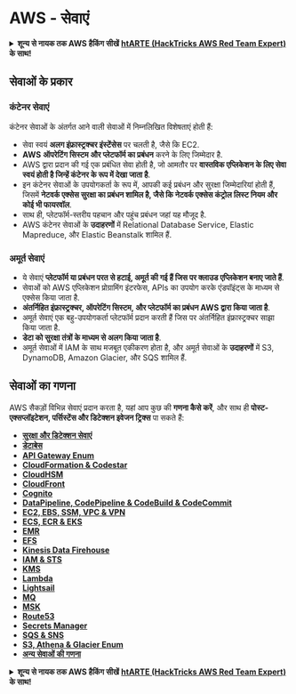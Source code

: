 # AWS - सेवाएं

<details>

<summary><strong>शून्य से नायक तक AWS हैकिंग सीखें</strong> <a href="https://training.hacktricks.xyz/courses/arte"><strong>htARTE (HackTricks AWS Red Team Expert)</strong></a><strong> के साथ!</strong></summary>

HackTricks का समर्थन करने के अन्य तरीके:

* यदि आप अपनी **कंपनी का विज्ञापन HackTricks में देखना चाहते हैं** या **HackTricks को PDF में डाउनलोड करना चाहते हैं** तो [**सब्सक्रिप्शन प्लान्स**](https://github.com/sponsors/carlospolop) देखें!
* [**आधिकारिक PEASS & HackTricks स्वैग प्राप्त करें**](https://peass.creator-spring.com)
* [**The PEASS Family**](https://opensea.io/collection/the-peass-family) की खोज करें, हमारे विशेष [**NFTs**](https://opensea.io/collection/the-peass-family) का संग्रह
* 💬 [**Discord group**](https://discord.gg/hRep4RUj7f) में **शामिल हों** या [**telegram group**](https://t.me/peass) में या **Twitter** 🐦 पर मुझे **फॉलो** करें [**@carlospolopm**](https://twitter.com/carlospolopm)**.**
* **अपनी हैकिंग ट्रिक्स साझा करें, HackTricks** [**HackTricks**](https://github.com/carlospolop/hacktricks) और [**HackTricks Cloud**](https://github.com/carlospolop/hacktricks-cloud) github repos में PRs सबमिट करके.

</details>

## सेवाओं के प्रकार

### कंटेनर सेवाएं

कंटेनर सेवाओं के अंतर्गत आने वाली सेवाओं में निम्नलिखित विशेषताएं होती हैं:

* सेवा स्वयं **अलग इंफ्रास्ट्रक्चर इंस्टेंसेस** पर चलती है, जैसे कि EC2.
* **AWS** **ऑपरेटिंग सिस्टम और प्लेटफॉर्म का प्रबंधन** करने के लिए जिम्मेदार है.
* AWS द्वारा प्रदान की गई एक प्रबंधित सेवा होती है, जो आमतौर पर **वास्तविक एप्लिकेशन के लिए सेवा स्वयं होती है जिन्हें कंटेनर के रूप में देखा जाता है**.
* इन कंटेनर सेवाओं के उपयोगकर्ता के रूप में, आपकी कई प्रबंधन और सुरक्षा जिम्मेदारियां होती हैं, जिसमें **नेटवर्क एक्सेस सुरक्षा का प्रबंधन शामिल है, जैसे कि नेटवर्क एक्सेस कंट्रोल लिस्ट नियम और कोई भी फायरवॉल**.
* साथ ही, प्लेटफॉर्म-स्तरीय पहचान और पहुंच प्रबंधन जहां यह मौजूद है.
* AWS कंटेनर सेवाओं के **उदाहरणों** में Relational Database Service, Elastic Mapreduce, और Elastic Beanstalk शामिल हैं.

### अमूर्त सेवाएं

* ये सेवाएं **प्लेटफॉर्म या प्रबंधन परत से हटाई, अमूर्त की गई हैं जिस पर क्लाउड एप्लिकेशन बनाए जाते हैं**.
* सेवाओं को AWS एप्लिकेशन प्रोग्रामिंग इंटरफेस, APIs का उपयोग करके एंडपॉइंट्स के माध्यम से एक्सेस किया जाता है.
* **अंतर्निहित इंफ्रास्ट्रक्चर, ऑपरेटिंग सिस्टम, और प्लेटफॉर्म का प्रबंधन AWS द्वारा किया जाता है**.
* अमूर्त सेवाएं एक बहु-उपयोगकर्ता प्लेटफॉर्म प्रदान करती हैं जिस पर अंतर्निहित इंफ्रास्ट्रक्चर साझा किया जाता है.
* **डेटा को सुरक्षा तंत्रों के माध्यम से अलग किया जाता है**.
* अमूर्त सेवाओं में IAM के साथ मजबूत एकीकरण होता है, और अमूर्त सेवाओं के **उदाहरणों** में S3, DynamoDB, Amazon Glacier, और SQS शामिल हैं.

## सेवाओं का गणना

AWS सैकड़ों विभिन्न सेवाएं प्रदान करता है, यहां आप कुछ की **गणना कैसे करें**, और साथ ही **पोस्ट-एक्सप्लॉइटेशन, पर्सिस्टेंस और डिटेक्शन इवेजन ट्रिक्स** पा सकते हैं:

* [**सुरक्षा और डिटेक्शन सेवाएं**](aws-security-and-detection-services/)
* [**डेटाबेस**](broken-reference)
* [**API Gateway Enum**](aws-api-gateway-enum.md)
* [**CloudFormation & Codestar**](aws-cloudformation-and-codestar-enum.md)
* [**CloudHSM**](aws-cloudhsm-enum.md)
* [**CloudFront**](aws-cloudfront-enum.md)
* [**Cognito**](aws-cognito-enum/)
* [**DataPipeline, CodePipeline & CodeBuild & CodeCommit**](aws-datapipeline-codepipeline-codebuild-and-codecommit.md)
* [**EC2, EBS, SSM, VPC & VPN**](aws-ec2-ebs-elb-ssm-vpc-and-vpn-enum/)
* [**ECS, ECR & EKS**](aws-eks-enum.md)
* [**EMR**](aws-emr-enum.md)
* [**EFS**](aws-efs-enum.md)
* [**Kinesis Data Firehouse**](../../aws-pentesting/aws-services/aws-kinesis-data-firehose-enum.md)
* [**IAM & STS**](aws-iam-enum.md)
* [**KMS**](aws-kms-enum.md)
* [**Lambda**](aws-lambda-enum.md)
* [**Lightsail**](aws-lightsail-enum.md)
* [**MQ**](aws-mq-enum.md)
* [**MSK**](aws-msk-enum.md)
* [**Route53**](aws-route53-enum.md)
* [**Secrets Manager**](aws-secrets-manager-enum.md)
* [**SQS & SNS**](aws-sqs-and-sns-enum.md)
* [**S3, Athena & Glacier Enum**](../../aws-pentesting/aws-services/aws-s3-athena-and-glacier-enum.md)
* [**अन्य सेवाओं की गणना**](broken-reference/)

<details>

<summary><strong>शून्य से नायक तक AWS हैकिंग सीखें</strong> <a href="https://training.hacktricks.xyz/courses/arte"><strong>htARTE (HackTricks AWS Red Team Expert)</strong></a><strong> के साथ!</strong></summary>

HackTricks का समर्थन करने के अन्य तरीके:

* यदि आप अपनी **कंपनी का विज्ञापन HackTricks में देखना चाहते हैं** या **HackTricks को PDF में डाउनलोड करना चाहते हैं** तो [**सब्सक्रिप्शन प्लान्स**](https://github.com/sponsors/carlospolop) देखें!
* [**आधिकारिक PEASS & HackTricks स्वैग प्राप्त करें**](https://peass.creator-spring.com)
* [**The PEASS Family**](https://opensea.io/collection/the-peass-family) की खोज करें, हमारे विशेष [**NFTs**](https://opensea.io/collection/the-peass-family) का संग्रह
* 💬 [**Discord group**](https://discord.gg/hRep4RUj7f) में **शामिल हों** या [**telegram group**](https://t.me/peass) में या **Twitter** 🐦 पर मुझे **फॉलो** करें [**@carlospolopm**](https://twitter.com/carlospolopm)**.**
* **अपनी हैकिंग ट्रिक्स साझा करें, HackTricks** [**HackTricks**](https://github.com/carlospolop/hacktricks) और [**HackTricks Cloud**](https://github.com/carlospolop/hacktricks-cloud) github repos में PRs सबमिट करके.

</details>
